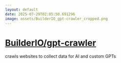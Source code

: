 ```yaml
---
layout: default
date: 2025-07-29T02:05:50.691296
image: assets/BuilderIO_gpt-crawler_cropped.png
---
```


# [BuilderIO/gpt-crawler](https://github.com/BuilderIO/gpt-crawler)

crawls websites to collect data for AI and custom GPTs
